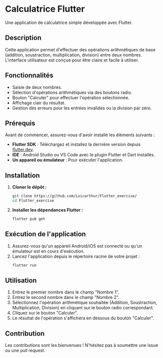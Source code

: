 # Calculatrice Flutter

Une application de calculatrice simple développée avec Flutter.

## Description

Cette application permet d'effectuer des opérations arithmétiques de base (addition, soustraction, multiplication, division) entre deux nombres. L'interface utilisateur est conçue pour être claire et facile à utiliser.

## Fonctionnalités

*   Saisie de deux nombres.
*   Sélection d'opérations arithmétiques via des boutons radio.
*   Bouton "Calculer" pour effectuer l'opération sélectionnée.
*   Affichage clair du résultat.
*   Gestion des erreurs pour les entrées invalides ou la division par zéro.

## Prérequis

Avant de commencer, assurez-vous d'avoir installé les éléments suivants :

*   **Flutter SDK** : Téléchargez et installez la dernière version depuis [flutter.dev](https://flutter.dev/docs/get-started/install).
*   **IDE** : Android Studio ou VS Code avec le plugin Flutter et Dart installés.
*   **Un appareil ou émulateur** : Pour exécuter l'application.

## Installation

1.  **Cloner le dépôt :**
    ```bash
    git clone https://github.com/Loicarthur/Flutter_exercise/
    cd Flutter_exercise
    ```


2.  **Installer les dépendances Flutter :**
    ```bash
    flutter pub get
    ```
    
## Exécution de l'application

1.  Assurez-vous qu'un appareil Android/iOS est connecté ou qu'un émulateur est en cours d'exécution.
2.  Lancez l'application depuis le répertoire racine de votre projet :
    ```bash
    flutter run
    ```
    
## Utilisation

1.  Entrez le premier nombre dans le champ "Nombre 1".
2.  Entrez le second nombre dans le champ "Nombre 2".
3.  Sélectionnez l'opération arithmétique souhaitée (Addition, Soustraction, Multiplication, Division) en cliquant sur le bouton radio correspondant.
4.  Cliquez sur le bouton "Calculer".
5.  Le résultat de l'opération s'affichera en dessous du bouton "Calculer".

## Contribution

Les contributions sont les bienvenues ! N'hésitez pas à soumettre une issue ou une pull request.

